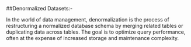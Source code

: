##Denormalized Datasets:-

In the world of data management, denormalization is the process of restructuring a normalized database schema by merging related tables or duplicating data across tables. The goal is to optimize query performance, often at the expense of increased storage and maintenance complexity.
